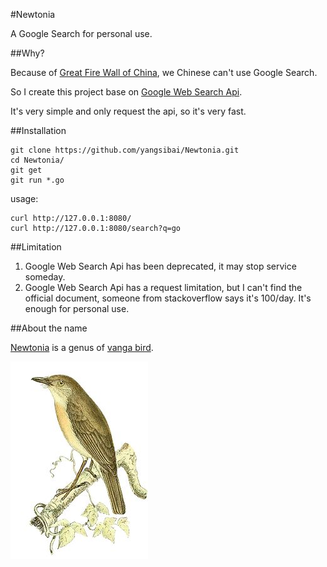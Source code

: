 #Newtonia

A Google Search for personal use.

##Why?

Because of [Great Fire Wall of China](https://en.wikipedia.org/wiki/Great_Firewall), we Chinese can't use Google Search.

So I create this project base on [Google Web Search Api](https://developers.google.com/web-search/). 

It's very simple and only request the api, so it's very fast.

##Installation

    git clone https://github.com/yangsibai/Newtonia.git
    cd Newtonia/
    git get
    git run *.go

usage:

    curl http://127.0.0.1:8080/
    curl http://127.0.0.1:8080/search?q=go

##Limitation

1. Google Web Search Api has been deprecated, it may stop service someday.
2. Google Web Search Api has a request limitation, but I can't find the official document, someone from stackoverflow says it's 100/day. It's enough for personal use.

##About the name

[Newtonia](https://en.wikipedia.org/wiki/Newtonia_%28bird%29) is a genus of [vanga bird](https://en.wikipedia.org/wiki/Vanga). 

![Newtonia](./newtonia.jpg)
